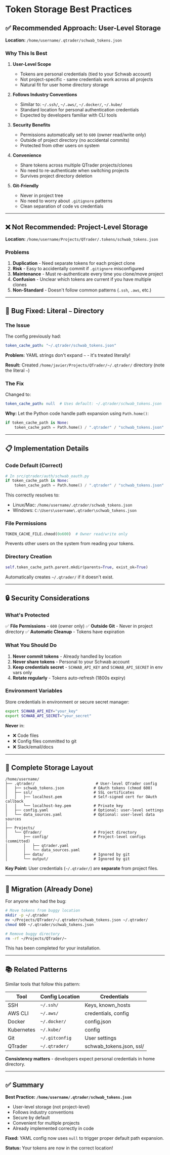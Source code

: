 # Token Storage Best Practices

## ✅ Recommended Approach: User-Level Storage

**Location:** `/home/username/.qtrader/schwab_tokens.json`

### Why This Is Best

1. **User-Level Scope**

   - Tokens are personal credentials (tied to your Schwab account)
   - Not project-specific - same credentials work across all projects
   - Natural fit for user home directory storage

1. **Follows Industry Conventions**

   - Similar to: `~/.ssh/`, `~/.aws/`, `~/.docker/`, `~/.kube/`
   - Standard location for personal authentication credentials
   - Expected by developers familiar with CLI tools

1. **Security Benefits**

   - Permissions automatically set to `600` (owner read/write only)
   - Outside of project directory (no accidental commits)
   - Protected from other users on system

1. **Convenience**

   - Share tokens across multiple QTrader projects/clones
   - No need to re-authenticate when switching projects
   - Survives project directory deletion

1. **Git-Friendly**

   - Never in project tree
   - No need to worry about `.gitignore` patterns
   - Clean separation of code vs credentials

______________________________________________________________________

## ❌ Not Recommended: Project-Level Storage

**Location:** `/home/username/Projects/QTrader/.tokens/schwab_tokens.json`

### Problems

1. **Duplication** - Need separate tokens for each project clone
1. **Risk** - Easy to accidentally commit if `.gitignore` misconfigured
1. **Maintenance** - Must re-authenticate every time you clone/move project
1. **Confusion** - Unclear which tokens are current if you have multiple clones
1. **Non-Standard** - Doesn't follow common patterns (`.ssh`, `.aws`, etc.)

______________________________________________________________________

## 🐛 Bug Fixed: Literal `~` Directory

### The Issue

The config previously had:

```yaml
token_cache_path: "~/.qtrader/schwab_tokens.json"
```

**Problem:** YAML strings don't expand `~` - it's treated literally!

**Result:** Created `/home/javier/Projects/QTrader/~/.qtrader/` directory (note the literal `~`)

### The Fix

Changed to:

```yaml
token_cache_path: null  # Uses default: ~/.qtrader/schwab_tokens.json
```

**Why:** Let the Python code handle path expansion using `Path.home()`:

```python
if token_cache_path is None:
    token_cache_path = Path.home() / ".qtrader" / "schwab_tokens.json"
```

______________________________________________________________________

## 📋 Implementation Details

### Code Default (Correct)

```python
# In src/qtrader/auth/schwab_oauth.py
if token_cache_path is None:
    token_cache_path = Path.home() / ".qtrader" / "schwab_tokens.json"
```

This correctly resolves to:

- Linux/Mac: `/home/username/.qtrader/schwab_tokens.json`
- Windows: `C:\Users\username\.qtrader\schwab_tokens.json`

### File Permissions

```python
TOKEN_CACHE_FILE.chmod(0o600)  # Owner read/write only
```

Prevents other users on the system from reading your tokens.

### Directory Creation

```python
self.token_cache_path.parent.mkdir(parents=True, exist_ok=True)
```

Automatically creates `~/.qtrader/` if it doesn't exist.

______________________________________________________________________

## 🔒 Security Considerations

### What's Protected

✅ **File Permissions** - `600` (owner only) ✅ **Outside Git** - Never in project directory ✅ **Automatic Cleanup** - Tokens have expiration

### What You Should Do

1. **Never commit tokens** - Already handled by location
1. **Never share tokens** - Personal to your Schwab account
1. **Keep credentials secret** - `SCHWAB_API_KEY` and `SCHWAB_API_SECRET` in env vars only
1. **Rotate regularly** - Tokens auto-refresh (1800s expiry)

### Environment Variables

Store credentials in environment or secure secret manager:

```bash
export SCHWAB_API_KEY="your_key"
export SCHWAB_API_SECRET="your_secret"
```

**Never** in:

- ❌ Code files
- ❌ Config files committed to git
- ❌ Slack/email/docs

______________________________________________________________________

## 📁 Complete Storage Layout

```
/home/username/
├── .qtrader/                           # User-level QTrader config
│   ├── schwab_tokens.json             # OAuth tokens (chmod 600)
│   ├── ssl/                           # SSL certificates
│   │   ├── localhost.pem              # Self-signed cert for OAuth callback
│   │   └── localhost-key.pem          # Private key
│   ├── config.yaml                    # Optional: user-level settings
│   └── data_sources.yaml              # Optional: user-level data sources
│
├── Projects/
│   └── QTrader/                       # Project directory
│       ├── config/                    # Project-level configs (committed)
│       │   ├── qtrader.yaml
│       │   └── data_sources.yaml
│       ├── data/                      # Ignored by git
│       └── output/                    # Ignored by git
```

**Key Point:** User credentials (`~/.qtrader/`) are **separate** from project files.

______________________________________________________________________

## 🔧 Migration (Already Done)

For anyone who had the bug:

```bash
# Move tokens from buggy location
mkdir -p ~/.qtrader
mv ~/Projects/QTrader/~/.qtrader/schwab_tokens.json ~/.qtrader/
chmod 600 ~/.qtrader/schwab_tokens.json

# Remove buggy directory
rm -rf ~/Projects/QTrader/~
```

This has been completed for your installation.

______________________________________________________________________

## 📚 Related Patterns

Similar tools that follow this pattern:

| Tool       | Config Location | Credentials              |
| ---------- | --------------- | ------------------------ |
| SSH        | `~/.ssh/`       | Keys, known_hosts        |
| AWS CLI    | `~/.aws/`       | credentials, config      |
| Docker     | `~/.docker/`    | config.json              |
| Kubernetes | `~/.kube/`      | config                   |
| Git        | `~/.gitconfig`  | User settings            |
| QTrader    | `~/.qtrader/`   | schwab_tokens.json, ssl/ |

**Consistency matters** - developers expect personal credentials in home directory.

______________________________________________________________________

## ✅ Summary

**Best Practice: `/home/username/.qtrader/schwab_tokens.json`**

- User-level storage (not project-level)
- Follows industry conventions
- Secure by default
- Convenient for multiple projects
- Already implemented correctly in code

**Fixed:** YAML config now uses `null` to trigger proper default path expansion.

**Status:** Your tokens are now in the correct location!
